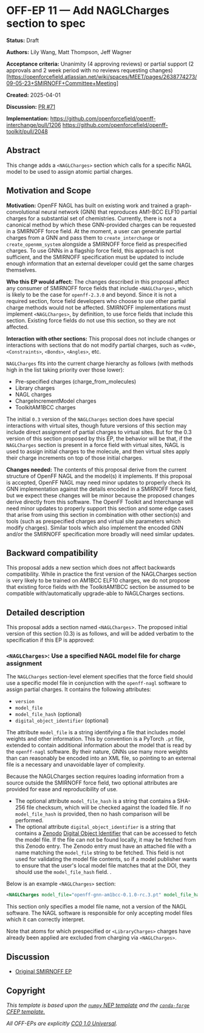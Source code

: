 # OFF-EP 11 — Add NAGLCharges section to spec

**Status:** Draft

**Authors:** Lily Wang, Matt Thompson, Jeff Wagner

**Acceptance criteria:** Unanimity (4 approving reviews) or partial support (2 approvals and 2 week period with no reviews requesting changes)[https://openforcefield.atlassian.net/wiki/spaces/MEET/pages/2638774273/09-05-23+SMIRNOFF+Committee+Meeting]

**Created:** 2025-04-01

**Discussion:** [PR #71](https://github.com/openforcefield/standards/pull/71)

**Implementation:** https://github.com/openforcefield/openff-interchange/pull/1206 https://github.com/openforcefield/openff-toolkit/pull/2048

## Abstract

This change adds a `<NAGLCharges>` section which calls for a specific NAGL model to be used to assign atomic partial charges.

## Motivation and Scope

**Motivation:** OpenFF NAGL has built on existing work and trained a graph-convolutional neural network (GNN) that reproduces AM1-BCC ELF10 partial charges for a substantial set of chemistries. Currently, there is not a canonical method by which these GNN-provided charges can be requested in a SMIRNOFF force field. At the moment, a user can generate partial charges from a GNN and pass them to `create_interchange` or `create_openmm_system` alongside a SMIRNOFF force field as prespecified charges. To use GNNs in a flagship force field, this approach is not sufficient, and the SMIRNOFF specification must be updated to include enough information that an external developer could get the same charges themselves. 

**Who this EP would affect:** The changes described in this proposal affect any consumer of SMIRNOFF force fields that include `<NAGLCharges>`, which is likely to be the case for `openff-2.3.0` and beyond. Since it is not a required section, force field developers who choose to use other partial charge methods would not be affected. SMIRNOFF implementations must implement `<NAGLCharges>`, by definition, to use force fields that include this section. Existing force fields do not use this section, so they are not affected.

**Interaction with other sections:** This proposal does not include changes or interactions with sections that do not modify partial charges, such as `<vdW>`, `<Constraints>`, `<Bonds>`, `<Angles>`, etc.

`NAGLCharges` fits into the current charge hierarchy as follows (with methods high in the list taking priority over those lower):

- Pre-specified charges (charge_from_molecules)
- Library charges
- NAGL charges
- ChargeIncrementModel charges
- ToolkitAM1BCC charges

The initial `0.3` version of the `NAGLCharges` section does have special interactions with virtual sites, though future versions of this section may include direct assignment of partial charges to virtual sites. But for the 0.3 version of this section proposed by this EP, the behavior will be that, if the `NAGLCharges` section is present in a force field with virtual sites, NAGL is used to assign initial charges to the molecule, and then virtual sites apply their charge increments on top of those initial charges. 

**Changes needed:** The contents of this proposal derive from the current structure of OpenFF NAGL and the model(s) it implements. If this proposal is accepted, OpenFF NAGL may need minor updates to properly check its GNN implementation against the details encoded in a SMIRNOFF force field, but we expect these changes will be minor because the proposed changes derive directly from this software. The OpenFF Toolkit and Interchange will need minor updates to properly support this section and some edge cases that arise from using this section in combination with other section(s) and tools (such as prespecified charges and virtual site parameters which modify charges). Similar tools which also implement the encoded GNN and/or the SMIRNOFF specification more broadly will need similar updates.

## Backward compatibility

This proposal adds a new section which does not affect backwards compatibility. While in practice the first version of the NAGLCharges section is very likely to be trained on AM1BCC ELF10 charges, we do not propose that existing force fields with the ToolkitAM1BCC section be assumed to be compatible with/automatically upgrade-able to NAGLCharges sections.

## Detailed description

This proposal adds a section named `<NAGLCharges`>. The proposed initial version of this section (0.3) is as follows, and will be added verbatim to the specification if this EP is approved:

### `<NAGLCharges>`: Use a specified NAGL model file for charge assignment

The `NAGLCharges` section-level element specifies that the force field should use a specific model file in conjunction with the `openff-nagl` software to assign partial charges. It contains the following attributes:

- `version`
- `model_file`
- `model_file_hash` (optional)
- `digital_object_identifier` (optional)

The attribute `model_file` is a string identifying a file that includes model weights and other information. This by convention is a PyTorch `.pt` file, extended to contain additional information about the model that is read by the `openff-nagl` software. By their nature, GNNs use many more weights than can reasonably be encoded into an XML file, so pointing to an external file is a necessary and unavoidable layer of complexity.

Because the NAGLCharges section requires loading information from a source outside the SMIRNOFF force field, two optional attributes are provided for ease and reproducibility of use. 
- The optional attribute `model_file_hash` is a string that contains a SHA-256 file checksum, which will be checked against the loaded file.  If no `model_file_hash` is provided, then no hash comparison will be performed. 
- The optional attribute `digital_object_identifier` is a string that contains a [Zenodo](https://zenodo.org/) [Digital Object Identifier](https://www.doi.org/) that can be accessed to fetch the model file. If the file can not be found locally, it may be fetched from this Zenodo entry. The Zenodo entry must have an attached file with a name matching the `model_file` string to be fetched. This field is not used for validating the model file contents, so if a model publisher wants to ensure that the user's local model file matches that at the DOI, they should use the `model_file_hash` field. .

Below is an example `<NAGLCharges>` section:

```xml
<NAGLCharges model_file="openff-gnn-am1bcc-0.1.0-rc.3.pt" model_file_hash="144ed56e46c5b3ad80157b342c8c0f8f7340e4d382a678e30dd300c811646bd0" digital_object_identifier="10.5072/zenodo.203601" version="0.3"></NAGLCharges>
```

This section only specifies a model file name, not a version of the NAGL software. The NAGL software is responsible for only accepting model files which it can correctly interpret.

Note that atoms for which prespecified or `<LibraryCharges>` charges have already been applied are excluded from charging via `<NAGLCharges>`.

## Discussion

- [Original SMIRNOFF EP](https://github.com/openforcefield/standards/pull/71)

## Copyright

*This template is based upon the [``numpy`` NEP template](
https://github.com/numpy/numpy/blob/master/doc/neps/nep-template.rst) and the
[``conda-forge`` CFEP template.](https://github.com/conda-forge/cfep/blob/master/cfep-00.md)*

*All OFF-EPs are explicitly [CC0 1.0 Universal](https://creativecommons.org/publicdomain/zero/1.0/).*
